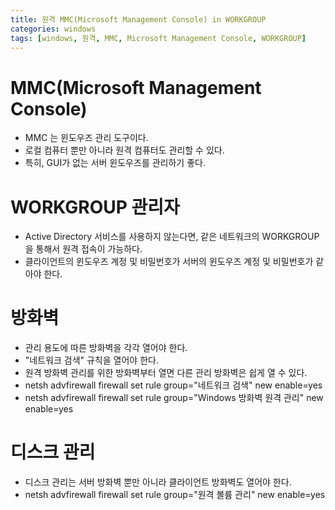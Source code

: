 ```yaml
---
title: 원격 MMC(Microsoft Management Console) in WORKGROUP
categories: windows
tags: [windows, 원격, MMC, Microsoft Management Console, WORKGROUP]
---
```


# MMC(Microsoft Management Console)
 - MMC 는 윈도우즈 관리 도구이다.
 - 로컬 컴퓨터 뿐만 아니라 원격 컴퓨터도 관리할 수 있다.
 - 특히, GUI가 없는 서버 윈도우즈를 관리하기 좋다.
 
# WORKGROUP 관리자
 - Active Directory 서비스를 사용하지 않는다면, 같은 네트워크의 WORKGROUP 을 통해서 원격 접속이 가능하다.
 - 클라이언트의 윈도우즈 계정 및 비밀번호가 서버의 윈도우즈 계정 및 비밀번호가 같아야 한다.
 
# 방화벽
 - 관리 용도에 따른 방화벽을 각각 열어야 한다.
 - "네트워크 검색" 규칙을 열어야 한다.
 - 원격 방화벽 관리를 위한 방화벽부터 열면 다른 관리 방화벽은 쉽게 열 수 있다.
 - netsh advfirewall firewall set rule group="네트워크 검색" new enable=yes
 - netsh advfirewall firewall set rule group="Windows 방화벽 원격 관리" new enable=yes
 
# 디스크 관리
 - 디스크 관리는 서버 방화벽 뿐만 아니라 클라이언트 방화벽도 열어야 한다.
 - netsh advfirewall firewall set rule group="원격 볼륨 관리" new enable=yes
